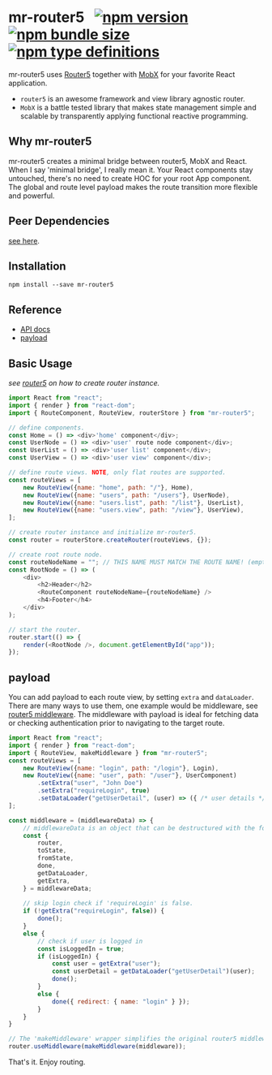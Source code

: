 # mr-router5 &nbsp; [![npm version](https://img.shields.io/npm/v/mr-router5)](https://www.npmjs.com/package/mr-router5) [![npm bundle size](https://img.shields.io/bundlephobia/min/mr-router5)](https://bundlephobia.com/result?p=mr-router5) [![npm type definitions](https://img.shields.io/npm/types/mr-router5)](https://www.npmjs.com/package/mr-router5)

mr-router5 uses [Router5](https://router5.js.org) together with [MobX](https://mobx.js.org) for your favorite React application.

- `router5` is an awesome framework and view library agnostic router.
- `MobX` is a battle tested library that makes state management simple and scalable by transparently applying functional reactive programming.


## Why mr-router5

mr-router5 creates a minimal bridge between router5, MobX and React. When I say 'minimal bridge', I really mean it. Your React components stay untouched, there's no need to create HOC for your root App component. The global and route level payload makes the route transition more flexible and powerful.


## Peer Dependencies

[see here](./package.json#L34).


## Installation
`npm install --save mr-router5`


## Reference

- [API docs](https://pzmosquito.github.io/mr-router5/)
- [payload](#payload)


## Basic Usage

*see [router5](https://router5.js.org/guides/defining-routes#adding-routes) on how to create router instance.*

```js
import React from "react";
import { render } from "react-dom";
import { RouteComponent, RouteView, routerStore } from "mr-router5";

// define components.
const Home = () => <div>'home' component</div>;
const UserNode = () => <div>'user' route node component</div>;
const UserList = () => <div>'user list' component</div>;
const UserView = () => <div>'user view' component</div>;

// define route views. NOTE, only flat routes are supported.
const routeViews = [
    new RouteView({name: "home", path: "/"}, Home),
    new RouteView({name: "users", path: "/users"}, UserNode),
    new RouteView({name: "users.list", path: "/list"}, UserList),
    new RouteView({name: "users.view", path: "/view"}, UserView),
];

// create router instance and initialize mr-router5.
const router = routerStore.createRouter(routeViews, {});

// create root route node.
const routeNodeName = ""; // THIS NAME MUST MATCH THE ROUTE NAME! (empty string for root route node)
const RootNode = () => (
    <div>
        <h2>Header</h2>
        <RouteComponent routeNodeName={routeNodeName} />
        <h4>Footer</h4>
    </div>
);

// start the router.
router.start(() => {
    render(<RootNode />, document.getElementById("app"));
});
```

<a name="payload"></a>
## payload

You can add payload to each route view, by setting `extra` and `dataLoader`. There are many ways to use them, one example would be middleware, see [router5 middleware](https://router5.js.org/advanced/middleware). The middleware with payload is ideal for fetching data or checking authentication prior to navigating to the target route.

```js
import React from "react";
import { render } from "react-dom";
import { RouteView, makeMiddleware } from "mr-router5";
const routeViews = [
    new RouteView({name: "login", path: "/login"}, Login),
    new RouteView({name: "user", path: "/user"}, UserComponent)
        .setExtra("user", "John Doe")
        .setExtra("requireLogin", true)
        .setDataLoader("getUserDetail", (user) => ({ /* user details */ }))
];

const middleware = (middlewareData) => {
    // middlewareData is an object that can be destructured with the following properties.
    const {
        router,
        toState,
        fromState,
        done,
        getDataLoader,
        getExtra,
    } = middlewareData;
    
    // skip login check if 'requireLogin' is false.
    if (!getExtra("requireLogin", false)) {
        done();
    }
    else {
        // check if user is logged in
        const isLoggedIn = true;
        if (isLoggedIn) {
            const user = getExtra("user");
            const userDetail = getDataLoader("getUserDetail")(user);
            done();
        }
        else {
            done({ redirect: { name: "login" } });
        }
    }
}

// The 'makeMiddleware' wrapper simplifies the original router5 middleware implementation.
router.useMiddleware(makeMiddleware(middleware));
```

That's it. Enjoy routing.
